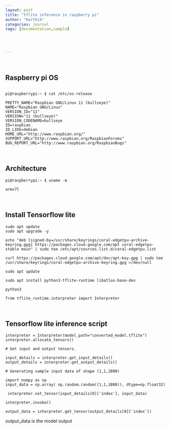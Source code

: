 ```yaml
---
layout: post
title: "tflite inference in raspberry pi"
author: "Karthik"
categories: journal
tags: [documentation,sample]




---
```




<br>

## Raspberry pi OS

```

pi@raspberrypi:~ $ cat /etc/os-release

PRETTY_NAME="Raspbian GNU/Linux 11 (bullseye)"
NAME="Raspbian GNU/Linux"
VERSION_ID="11"
VERSION="11 (bullseye)"
VERSION_CODENAME=bullseye
ID=raspbian
ID_LIKE=debian
HOME_URL="http://www.raspbian.org/"
SUPPORT_URL="http://www.raspbian.org/RaspbianForums"
BUG_REPORT_URL="http://www.raspbian.org/RaspbianBugs"

```

<br>

## Architecture

```
pi@raspberrypi:~ $ uname -m

armv7l
```



<br>

## Install Tensorflow lite



```
sudo apt update
sudo apt upgrade -y
```

```
echo "deb [signed-by=/usr/share/keyrings/coral-edgetpu-archive-keyring.gpg] https://packages.cloud.google.com/apt coral-edgetpu-stable main" | sudo tee /etc/apt/sources.list.d/coral-edgetpu.list
```

```
curl https://packages.cloud.google.com/apt/doc/apt-key.gpg | sudo tee /usr/share/keyrings/coral-edgetpu-archive-keyring.gpg >/dev/null
```

```
sudo apt update
```

```
sudo apt install python3-tflite-runtime libatlas-base-dev
```

```
python3
```

```
from tflite_runtime.interpreter import Interpreter
```



<br>



## Tensorflow lite inference script

```
interpreter = Interpreter(model_path="converted_model.tflite")
interpreter.allocate_tensors()
```

```
# Get input and output tensors.

input_details = interpreter.get_input_details()
output_details = interpreter.get_output_details()
```

```
# Generating sample input data of shape (1,1,2800)

import numpy as np
input_data = np.array( np.random.random((1,1,2800)), dtype=np.float32)

```

```
 interpreter.set_tensor(input_details[0]['index'], input_data)
```

```
interpreter.invoke()
```

```
output_data = interpreter.get_tensor(output_details[0]['index'])
```



output_data is the model output